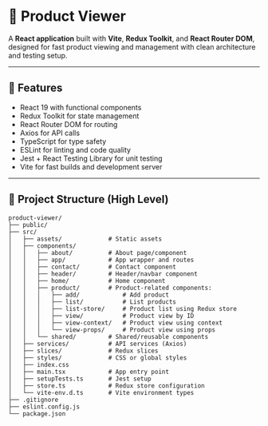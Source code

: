 # 🛒 Product Viewer

A **React application** built with **Vite**, **Redux Toolkit**, and **React Router DOM**, designed for fast product viewing and management with clean architecture and testing setup.

---

## 🚀 Features

- React 19 with functional components
- Redux Toolkit for state management
- React Router DOM for routing
- Axios for API calls
- TypeScript for type safety
- ESLint for linting and code quality
- Jest + React Testing Library for unit testing
- Vite for fast builds and development server

---

## 📁 Project Structure (High Level)

```plaintext
product-viewer/
├── public/
├── src/
│   ├── assets/             # Static assets
│   ├── components/
│   │   ├── about/          # About page/component
│   │   ├── app/            # App wrapper and routes
│   │   ├── contact/        # Contact component
│   │   ├── header/         # Header/navbar component
│   │   ├── home/           # Home component
│   │   ├── product/        # Product-related components:
│   │   │   ├── add/            # Add product
│   │   │   ├── list/           # List products
│   │   │   ├── list-store/     # Product list using Redux store
│   │   │   ├── view/           # Product view by ID
│   │   │   ├── view-context/   # Product view using context
│   │   │   └── view-props/     # Product view using props
│   │   └── shared/         # Shared/reusable components
│   ├── services/           # API services (Axios)
│   ├── slices/             # Redux slices
│   ├── styles/             # CSS or global styles
│   ├── index.css
│   ├── main.tsx            # App entry point
│   ├── setupTests.ts       # Jest setup
│   ├── store.ts            # Redux store configuration
│   └── vite-env.d.ts       # Vite environment types
├── .gitignore
├── eslint.config.js
└── package.json
